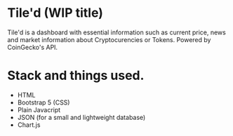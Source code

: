 # Tile'd  (WIP title)

Tile'd is a dashboard with essential information such as current price, news and market information about 
Cryptocurencies or Tokens. Powered by CoinGecko's API.



# Stack and things used.
- HTML
- Bootstrap 5 (CSS)
- Plain Javacript
- JSON (for a small and lightweight database)
- Chart.js
